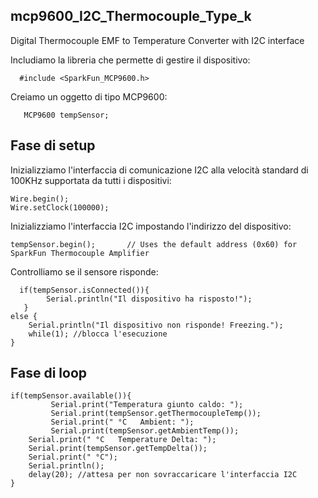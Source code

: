 ## mcp9600_I2C_Thermocouple_Type_k

Digital Thermocouple EMF to Temperature Converter with I2C interface  

Includiamo la libreria che permette di gestire il dispositivo:

      #include <SparkFun_MCP9600.h>
      
 Creiamo un oggetto di tipo MCP9600:
 
       MCP9600 tempSensor;
      
## Fase di setup 

Inizializziamo l'interfaccia di comunicazione I2C alla velocità standard di 100KHz supportata da tutti i dispositivi:

    Wire.begin();
    Wire.setClock(100000);
    
 Inizializziamo l'interfaccia I2C impostando l'indirizzo del dispositivo:
 
    tempSensor.begin();       // Uses the default address (0x60) for SparkFun Thermocouple Amplifier
    
 Controlliamo se il sensore risponde:
    
      if(tempSensor.isConnected()){
            Serial.println("Il dispositivo ha risposto!");
       }
    else {
        Serial.println("Il dispositivo non risponde! Freezing.");
        while(1); //blocca l'esecuzione
    }
    
 ## Fase di loop
  
    if(tempSensor.available()){
             Serial.print("Temperatura giunto caldo: ");
             Serial.print(tempSensor.getThermocoupleTemp());
             Serial.print(" °C   Ambient: ");
             Serial.print(tempSensor.getAmbientTemp());
        Serial.print(" °C   Temperature Delta: ");
        Serial.print(tempSensor.getTempDelta());
        Serial.print(" °C");
        Serial.println();
        delay(20); //attesa per non sovraccaricare l'interfaccia I2C
    }
